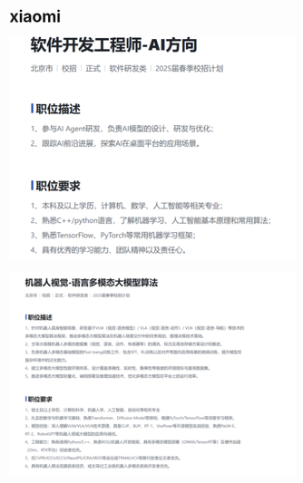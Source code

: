 







# xiaomi



![1746667148040](image/招聘岗位/1746667148040.png)

![1746667281652](image/招聘岗位/1746667281652.png)
